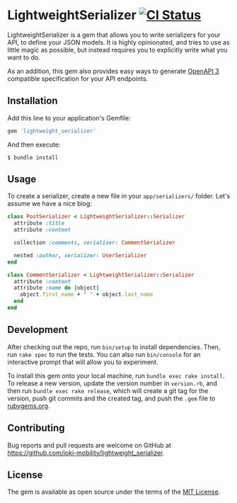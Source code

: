 # LightweightSerializer [![CI Status](https://github.com/ioki-mobility/lightweight_serializer/actions/workflows/main.yml/badge.svg)](https://github.com/ioki-mobility/lightweight_serializer/actions/workflows/main.yml)

LightweightSerializer is a gem that allows you to write serializers for your API, to define your JSON models. It is highly
opinionated, and tries to use as little magic as possible, but instead requires you to explicitly write what you want to
do.

As an addition, this gem also provides easy ways to generate [OpenAPI 3](https://swagger.io/specification/) compatible
specification for your API endpoints.

## Installation

Add this line to your application's Gemfile:

```ruby
gem 'lightweight_serializer'
```

And then execute:

    $ bundle install

## Usage

To create a serializer, create a new file in your `app/serializers/` folder. Let's assume we have a nice blog:

```ruby
class PostSerializer < LightweightSerializer::Serializer
  attribute :title
  attribute :content

  collection :comments, serializer: CommentSerializer

  nested :author, serializer: UserSerializer
end

class CommentSerializer < LightweightSerializer::Serializer
  attribute :content
  attribute :name do |object|
    object.first_name + " " + object.last_name
  end
end
```

## Development

After checking out the repo, run `bin/setup` to install dependencies. Then, run `rake spec` to run the tests. You can also run `bin/console` for an interactive prompt that will allow you to experiment.

To install this gem onto your local machine, run `bundle exec rake install`. To release a new version, update the version number in `version.rb`, and then run `bundle exec rake release`, which will create a git tag for the version, push git commits and the created tag, and push the `.gem` file to [rubygems.org](https://rubygems.org).

## Contributing

Bug reports and pull requests are welcome on GitHub at https://github.com/ioki-mobility/lightweight_serializer.

## License

The gem is available as open source under the terms of the [MIT License](https://opensource.org/licenses/MIT).
